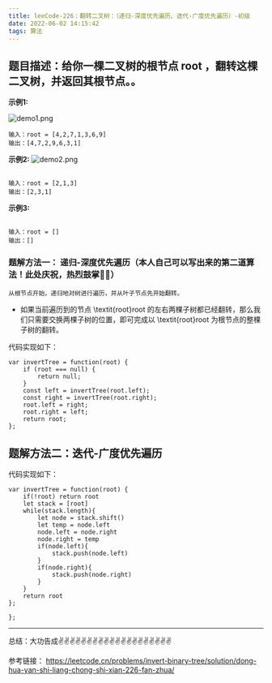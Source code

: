 ```yaml
---
title: leeCode-226：翻转二叉树：（递归-深度优先遍历、迭代-广度优先遍历）-初级
date: 2022-06-02 14:15:42
tags: 算法
---
```

<meta name="referrer" content="no-referrer"/>

## 题目描述：给你一棵二叉树的根节点 root ，翻转这棵二叉树，并返回其根节点。。


**示例1:**

![demo1.png](https://upload-images.jianshu.io/upload_images/11846892-e2c4deee7e56e53e.png?imageMogr2/auto-orient/strip%7CimageView2/2/w/1240)

```
输入：root = [4,2,7,1,3,6,9]
输出：[4,7,2,9,6,3,1]
```

**示例2:**
![demo2.png](https://upload-images.jianshu.io/upload_images/11846892-552a96237f3a4f91.png?imageMogr2/auto-orient/strip%7CimageView2/2/w/1240)
```

输入：root = [2,1,3]
输出：[2,3,1]

```

**示例3:**
```

输入：root = []
输出：[]

```
### 题解方法一： 递归-深度优先遍历（本人自己可以写出来的第二道算法！此处庆祝，热烈鼓掌👏👏）

`从根节点开始，递归地对树进行遍历，并从叶子节点先开始翻转。`

* 如果当前遍历到的节点 \textit{root}root 的左右两棵子树都已经翻转，那么我们只需要交换两棵子树的位置，即可完成以 \textit{root}root 为根节点的整棵子树的翻转。

代码实现如下：
```
var invertTree = function(root) {
    if (root === null) {
        return null;
    }
    const left = invertTree(root.left);
    const right = invertTree(root.right);
    root.left = right;
    root.right = left;
    return root;
};
```

## 题解方法二：迭代-广度优先遍历



代码实现如下：
```
var invertTree = function(root) {
    if(!root) return root
    let stack = [root]
    while(stack.length){
        let node = stack.shift()
        let temp = node.left
        node.left = node.right
        node.right = temp
        if(node.left){
            stack.push(node.left)
        }
        if(node.right){
            stack.push(node.right)
        }
    }
    return root
};

};

```

 ---
总结：大功告成✌️✌️✌️✌️✌️✌️✌️✌️✌️✌️✌️✌️✌️✌️✌️✌️✌️✌️✌️✌️

参考链接：
https://leetcode.cn/problems/invert-binary-tree/solution/dong-hua-yan-shi-liang-chong-shi-xian-226-fan-zhua/
